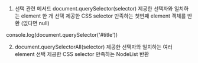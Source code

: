 1. 선택 관련 메서드
document.querySelector(selector)
제공한 선택자와 일치하는 element 한 개 선택
제공한 CSS selector 만족하는 첫번째 element 객체를 반환 (없다면 null)

console.log(document.querySelector('#title'))


2. document.querySelectorAll(selector)
제공한 선택자와 일치하는 여러 element 선택
제공한 CSS selector 만족하는 NodeList 반환
